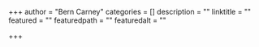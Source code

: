 +++
author = "Bern Carney"
categories = []
description = ""
linktitle = ""
featured = ""
featuredpath = ""
featuredalt = ""

+++
